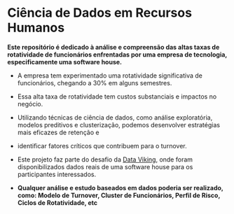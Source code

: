 # Ciência de Dados em Recursos Humanos

**Este repositório é dedicado à análise e compreensão das altas taxas de rotatividade de funcionários enfrentadas por uma empresa de tecnologia, especificamente uma software house.**
- A empresa tem experimentado uma rotatividade significativa de funcionários, chegando a 30% em alguns semestres. 
- Essa alta taxa de rotatividade tem custos substanciais e impactos no negócio.
- Utilizando técnicas de ciência de dados, como análise exploratória, modelos preditivos e clusterização, podemos desenvolver estratégias mais eficazes de retenção e
-  identificar fatores críticos que contribuem para o turnover.

-  Este projeto faz parte do desafio da [Data Viking](https://www.dataviking.com.br/), onde foram disponibilizados dados reais de uma software house para os participantes interessados.
-  **Qualquer análise e estudo baseados em dados poderia ser realizado, como: Modelo de Turnover, Cluster de Funcionários, Perfil de Risco, Ciclos de Rotatividade, etc**
